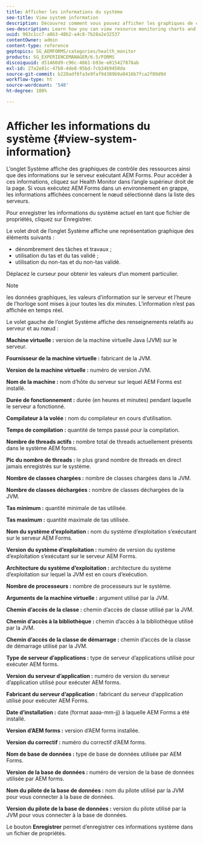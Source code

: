 ```yaml
---
title: Afficher les informations du système
seo-title: View system information
description: Découvrez comment vous pouvez afficher les graphiques de contrôle des ressources et les informations sur le serveur exécutant AEM Forms.
seo-description: Learn how you can view resource monitoring charts and information about the server that is running AEM forms.
uuid: 983c1cc7-a8b3-48b2-a4c8-7b28a2e32537
contentOwner: admin
content-type: reference
geptopics: SG_AEMFORMS/categories/health_monitor
products: SG_EXPERIENCEMANAGER/6.5/FORMS
discoiquuid: d51460d9-c96c-4661-b93e-e015427878ab
exl-id: 27a2e81c-47b0-4de8-95bd-7cb34b9450da
source-git-commit: b220adf6fa3e9faf94389b9a9416b7fca2f89d9d
workflow-type: ht
source-wordcount: '540'
ht-degree: 100%

---
```


# Afficher les informations du système {#view-system-information}

L’onglet Système affiche des graphiques de contrôle des ressources ainsi que des informations sur le serveur exécutant AEM Forms. Pour accéder à ces informations, cliquez sur Health Monitor dans l’angle supérieur droit de la page. Si vous exécutez AEM Forms dans un environnement en grappe, les informations affichées concernent le nœud sélectionné dans la liste des serveurs.

Pour enregistrer les informations du système actuel en tant que fichier de propriétés, cliquez sur Enregistrer.

Le volet droit de l’onglet Système affiche une représentation graphique des éléments suivants :

* dénombrement des tâches et travaux ;
* utilisation du tas et du tas validé ;
* utilisation du non-tas et du non-tas validé.

Déplacez le curseur pour obtenir les valeurs d’un moment particulier.

>[!NOTE]
>
>les données graphiques, les valeurs d’information sur le serveur et l’heure de l’horloge sont mises à jour toutes les dix minutes. L’information n’est pas affichée en temps réel.

Le volet gauche de l’onglet Système affiche des renseignements relatifs au serveur et au nœud :

**Machine virtuelle :** version de la machine virtuelle Java (JVM) sur le serveur.

**Fournisseur de la machine virtuelle :** fabricant de la JVM.

**Version de la machine virtuelle :** numéro de version JVM.

**Nom de la machine :** nom d’hôte du serveur sur lequel AEM Forms est installé.

**Durée de fonctionnement :** durée (en heures et minutes) pendant laquelle le serveur a fonctionné.

**Compilateur à la volée :** nom du compilateur en cours d’utilisation.

**Temps de compilation :** quantité de temps passé pour la compilation.

**Nombre de threads actifs :** nombre total de threads actuellement présents dans le système AEM forms.

**Pic du nombre de threads :** le plus grand nombre de threads en direct jamais enregistrés sur le système.

**Nombre de classes chargées :** nombre de classes chargées dans la JVM.

**Nombre de classes déchargées :** nombre de classes déchargées de la JVM.

**Tas minimum :** quantité minimale de tas utilisée.

**Tas maximum :** quantité maximale de tas utilisée.

**Nom du système d’exploitation :** nom du système d’exploitation s’exécutant sur le serveur AEM Forms.

**Version du système d’exploitation :** numéro de version du système d’exploitation s’exécutant sur le serveur AEM Forms.

**Architecture du système d’exploitation :** architecture du système d’exploitation sur lequel la JVM est en cours d’exécution.

**Nombre de processeurs :** nombre de processeurs sur le système.

**Arguments de la machine virtuelle :** argument utilisé par la JVM.

**Chemin d’accès de la classe :** chemin d’accès de classe utilisé par la JVM.

**Chemin d’accès à la bibliothèque :** chemin d’accès à la bibliothèque utilisé par la JVM.

**Chemin d’accès de la classe de démarrage :** chemin d’accès de la classe de démarrage utilisé par la JVM.

**Type de serveur d’applications :** type de serveur d’applications utilisé pour exécuter AEM forms.

**Version du serveur d’application :** numéro de version du serveur d’application utilisé pour exécuter AEM forms.

**Fabricant du serveur d’application :** fabricant du serveur d’application utilisé pour exécuter AEM Forms.

**Date d’installation :** date (format aaaa-mm-jj) à laquelle AEM Forms a été installé.

**Version d’AEM forms :** version d’AEM forms installée.

**Version du correctif :** numéro du correctif d’AEM forms.

**Nom de base de données :** type de base de données utilisée par AEM Forms.

**Version de la base de données :** numéro de version de la base de données utilisée par AEM forms.

**Nom du pilote de la base de données :** nom du pilote utilisé par la JVM pour vous connecter à la base de données.

**Version du pilote de la base de données :** version du pilote utilisé par la JVM pour vous connecter à la base de données.

Le bouton **Enregistrer** permet d’enregistrer ces informations système dans un fichier de propriétés.

